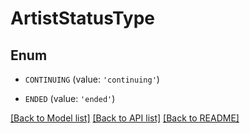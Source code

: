 # ArtistStatusType


## Enum

* `CONTINUING` (value: `'continuing'`)

* `ENDED` (value: `'ended'`)

[[Back to Model list]](../README.md#documentation-for-models) [[Back to API list]](../README.md#documentation-for-api-endpoints) [[Back to README]](../README.md)


